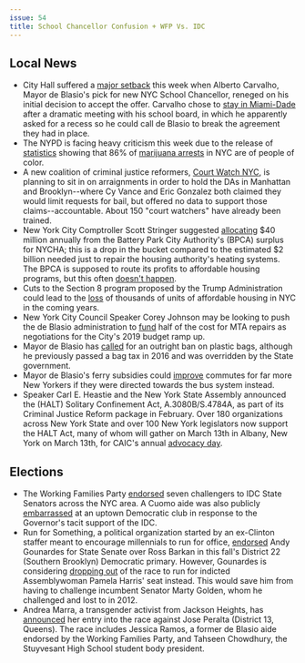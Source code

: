 ```yaml
---
issue: 54
title: School Chancellor Confusion + WFP Vs. IDC
---
```

 
## Local News 
-   City Hall suffered a [major setback](https://www.politico.com/states/new-york/albany/story/2018/03/01/carvalho-shocker-leaves-city-hall-scrambling-287235) this week when Alberto Carvalho, Mayor de Blasio's pick for new NYC School Chancellor, reneged on his initial decision to accept the offer. Carvalho chose to [stay in Miami-Dade](http://miami.cbslocal.com/2018/03/01/miami-dade-superintendent-may-be-leaving-south-florida-for-the-big-apple/) after a dramatic meeting with his school board, in which he apparently asked for a recess so he could call de Blasio to break the agreement they had in place.
-   The NYPD is facing heavy criticism this week due to the release of [statistics](http://observer.com/2018/02/new-york-police-marijuana-enforcement/?mc_cid=e74770d57f&mc_eid=1a9d72cbc4) showing that 86% of [marijuana arrests](http://www.nydailynews.com/new-york/nypd-fire-massive-racial-gap-city-marijuana-arrest-article-1.3842903) in NYC are of people of color.
-   A new coalition of criminal justice reformers, [Court Watch NYC](https://injusticetoday.com/court-watch-nyc-is-here-to-hold-new-york-citys-reformer-das-accountable-568c88c7629f), is planning to sit in on arraignments in order to hold the DAs in Manhattan and Brooklyn--where Cy Vance and Eric Gonzalez both claimed they would limit requests for bail, but offered no data to support those claims--accountable. About 150 "court watchers" have already been trained.
-   New York City Comptroller Scott Stringer suggested [allocating](https://nypost.com/2018/02/25/comptroller-wants-to-use-battery-park-money-to-fund-nycha/) $40 million annually from the Battery Park City Authority's (BPCA) surplus for NYCHA; this is a drop in the bucket compared to the estimated $2 billion needed just to repair the housing authority's heating systems. The BPCA is supposed to route its profits to affordable housing programs, but this often [doesn't happen](http://www.nytimes.com/2009/01/30/nyregion/30housing.html).
-   Cuts to the Section 8 program proposed by the Trump Administration could lead to the [loss](https://citylimits.org/2018/03/01/report-thousands-of-affordable-units-could-go-market-rate-as-tax-credit-deals-lapse/) of thousands of units of affordable housing in NYC in the coming years.
-   New York City Council Speaker Corey Johnson may be looking to push the de Blasio administration to [fund](http://www.gothamgazette.com/city/7502-council-speaker-boxes-in-mayor-on-mta-action-plan-funding) half of the cost for MTA repairs as negotiations for the City's 2019 budget ramp up.
-   Mayor de Blasio has [called](http://www.nydailynews.com/new-york/de-blasio-renews-call-plastic-bag-ban-article-1.3854558) for an outright ban on plastic bags, although he previously passed a bag tax in 2016 and was overridden by the State government.
-   Mayor de Blasio's ferry subsidies could [improve](https://nyc.streetsblog.org/2018/03/01/de-blasio-could-help-many-more-new-yorkers-with-bus-upgrades-and-bike-share-expansion-than-with-ferry-subsidies/) commutes for far more New Yorkers if they were directed towards the bus system instead.
-   Speaker Carl E. Heastie and the New York State Assembly announced the (HALT) Solitary Confinement Act, A.3080B/S.4784A, as part of its Criminal Justice Reform package in February. Over 180 organizations across New York State and over 100 New York legislators now support the HALT Act, many of whom will gather on March 13th in Albany, New York on March 13th, for CAIC's annual [advocacy day](https://docs.google.com/forms/d/e/1FAIpQLSfZvYtvDx1exsGGdpey2q90Azhj4M-yPXklImw1z8CEl8034Q/viewform?c=0&w=1).

## Elections
-   The Working Families Party [endorsed](http://www.gothamgazette.com/state/7512-conflict-escalates-between-working-families-party-and-independent-democratic-conference) seven challengers to IDC State Senators across the NYC area. A Cuomo aide was also publicly [embarrassed](http://www.nystateofpolitics.com/2018/03/geoff-berman-takes-a-beating/) at an uptown Democratic club in response to the Governor's tacit support of the IDC.
-   Run for Something, a political organization started by an ex-Clinton staffer meant to encourage millennials to run for office, [endorsed](http://www.nystateofpolitics.com/2018/02/run-for-something-backs-gounardes-for-senate/) Andy Gounardes for State Senate over Ross Barkan in this fall's District 22 (Southern Brooklyn) Democratic primary. However, Gounardes is considering [dropping out](https://www.cityandstateny.com/articles/politics/campaigns-elections/golden-challenger-gounardes-considering-assembly-run-instead) of the race to run for indicted Assemblywoman Pamela Harris' seat instead. This would save him from having to challenge incumbent Senator Marty Golden, whom he challenged and lost to in 2012.
-   Andrea Marra, a transgender activist from Jackson Heights, has [announced](https://queenscountypolitics.com/2018/02/27/andrea-marra-shares-reasons-state-senate-run/) her entry into the race against Jose Peralta (District 13, Queens). The race includes Jessica Ramos, a former de Blasio aide endorsed by the Working Families Party, and Tahseen Chowdhury, the Stuyvesant High School student body president.
